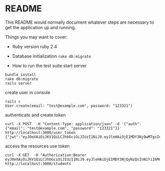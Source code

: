 # README

This README would normally document whatever steps are necessary to get the
application up and running.

Things you may want to cover:

* Ruby version
ruby 2.4

* Database initialization
`rake db:migrate`

* How to run the test suite
start server

```
bundle install
rake db:migrate
rails server
```

create user in console

```
rails c
User.create(email: "test@example.com", password: "123321")

```

authenticate and create token

```
curl -X POST  -H "Content-Type: application/json" -d '{"auth": {"email": "test@example.com", "password": "123321"}}' http://localhost:3000/user_token
{"jwt":"eyJ0eXAiOiJKV1QiLCJhbGciOiJIUzI1NiJ9.eyJleHAiOjE1MDY3NjQwMTgsInN1YiI6Mn0.09ASd5bHaeko6Ey4PAym0AIOVqlCkDieIg6ZFpwIuWw"}

```

access the resources use token

```
curl -X GET  -H "Authorization:Bearer eyJ0eXAiOiJKV1QiLCJhbGciOiJIUzI1NiJ9.eyJleHAiOjE1MDY3NjQyNzQsInN1YiI6Mn0.kpWEUwYhKdX4rsXMQ82sKcBdVpSALnoBV646ow9CzGA" http://localhost:3000/students

```
